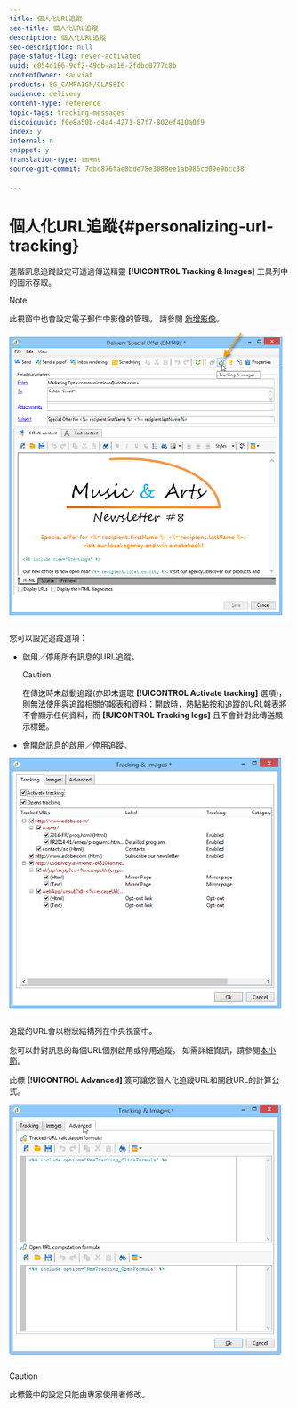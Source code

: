 ```yaml
---
title: 個人化URL追蹤
seo-title: 個人化URL追蹤
description: 個人化URL追蹤
seo-description: null
page-status-flag: never-activated
uuid: e054d106-9cf2-49db-aa16-2fdbc0777c8b
contentOwner: sauviat
products: SG_CAMPAIGN/CLASSIC
audience: delivery
content-type: reference
topic-tags: tracking-messages
discoiquuid: f0e8a50b-d4a4-4271-87f7-802ef410a0f9
index: y
internal: n
snippet: y
translation-type: tm+mt
source-git-commit: 7dbc876fae0bde78e3088ee1ab986cd09e9bcc38

---
```



# 個人化URL追蹤{#personalizing-url-tracking}

進階訊息追蹤設定可透過傳送精靈 **[!UICONTROL Tracking & Images]** 工具列中的圖示存取。

>[!NOTE]
>
>此視窗中也會設定電子郵件中影像的管理。 請參閱 [新增影像](../../delivery/using/defining-the-email-content.md#adding-images)。

![](assets/s_ncs_user_email_del_tracking_ico.png)

您可以設定追蹤選項：

* 啟用／停用所有訊息的URL追蹤。

   >[!CAUTION]
   >
   >在傳送時未啟動追蹤(亦即未選取 **[!UICONTROL Activate tracking]** 選項)，則無法使用與追蹤相關的報表和資料：開啟時，熱點點按和追蹤的URL報表將不會顯示任何資料，而 **[!UICONTROL Tracking logs]** 且不會針對此傳送顯示標籤。

* 會開啟訊息的啟用／停用追蹤。

![](assets/s_ncs_user_email_del_tracking_param.png)

追蹤的URL會以樹狀結構列在中央視窗中。

您可以針對訊息的每個URL個別啟用或停用追蹤。 如需詳細資訊，請參閱[本小節](../../delivery/using/how-to-configure-tracked-links.md)。

此標 **[!UICONTROL Advanced]** 簽可讓您個人化追蹤URL和開啟URL的計算公式。

![](assets/s_ncs_user_email_del_tracking_param_adv.png)

>[!CAUTION]
>
>此標籤中的設定只能由專家使用者修改。
